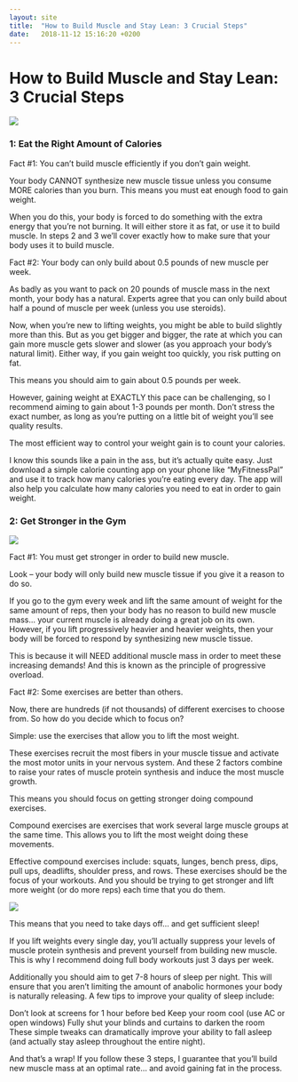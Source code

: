 ```yaml
---
layout: site
title:  "How to Build Muscle and Stay Lean: 3 Crucial Steps"
date:   2018-11-12 15:16:20 +0200
---
```

# How to Build Muscle and Stay Lean: 3 Crucial Steps
<img class="post-img" src="/images/posts/stay-lean/how-to-build-muscle-and-stay-lean.jpg">

### 1: Eat the Right Amount of Calories

Fact #1: You can’t build muscle efficiently if you don’t gain weight.

Your body CANNOT synthesize new muscle tissue unless you consume MORE calories than you burn. This means you must eat enough food to gain weight.

When you do this, your body is forced to do something with the extra energy that you’re not burning. It will either store it as fat, or use it to build muscle. In steps 2 and 3 we’ll cover exactly how to make sure that your body uses it to build muscle.

Fact #2: Your body can only build about 0.5 pounds of new muscle per week.

As badly as you want to pack on 20 pounds of muscle mass in the next month, your body has a natural. Experts agree that you can only build about half a pound of muscle per week (unless you use steroids).

Now, when you’re new to lifting weights, you might be able to build slightly more than this. But as you get bigger and bigger, the rate at which you can gain more muscle gets slower and slower (as you approach your body’s natural limit). Either way, if you gain weight too quickly, you risk putting on fat.

This means you should aim to gain about 0.5 pounds per week.

However, gaining weight at EXACTLY this pace can be challenging, so I recommend aiming to gain about 1-3 pounds per month. Don’t stress the exact number, as long as you’re putting on a little bit of weight you’ll see quality results.

The most efficient way to control your weight gain is to count your calories.

I know this sounds like a pain in the ass, but it’s actually quite easy. Just download a simple calorie counting app on your phone like “MyFitnessPal” and use it to track how many calories you’re eating every day. The app will also help you calculate how many calories you need to eat in order to gain weight.

### 2: Get Stronger in the Gym

<img class="post-img" src="/images/posts/stay-lean/how-to-build-muscle-and-stay-lean-strenght.jpg">

Fact #1: You must get stronger in order to build new muscle.

Look – your body will only build new muscle tissue if you give it a reason to do so.

If you go to the gym every week and lift the same amount of weight for the same amount of reps, then your body has no reason to build new muscle mass… your current muscle is already doing a great job on its own. However, if you lift progressively heavier and heavier weights, then your body will be forced to respond by synthesizing new muscle tissue.

This is because it will NEED additional muscle mass in order to meet these increasing demands! And this is known as the principle of progressive overload.

Fact #2: Some exercises are better than others.

Now, there are hundreds (if not thousands) of different exercises to choose from. So how do you decide which to focus on?

Simple: use the exercises that allow you to lift the most weight.

These exercises recruit the most fibers in your muscle tissue and activate the most motor units in your nervous system. And these 2 factors combine to raise your rates of muscle protein synthesis and induce the most muscle growth.

This means you should focus on getting stronger doing compound exercises.

Compound exercises are exercises that work several large muscle groups at the same time. This allows you to lift the most weight doing these movements.

Effective compound exercises include: squats, lunges, bench press, dips, pull ups, deadlifts, shoulder press, and rows. These exercises should be the focus of your workouts. And you should be trying to get stronger and lift more weight (or do more reps) each time that you do them.

<img class="post-img" src="/images/posts/stay-lean/how-to-build-muscle-and-stay-lean-rest.jpg">

This means that you need to take days off… and get sufficient sleep!

If you lift weights every single day, you’ll actually suppress your levels of muscle protein synthesis and prevent yourself from building new muscle. This is why I recommend doing full body workouts just 3 days per week.

Additionally you should aim to get 7-8 hours of sleep per night. This will ensure that you aren’t limiting the amount of anabolic hormones your body is naturally releasing. A few tips to improve your quality of sleep include:

Don’t look at screens for 1 hour before bed
Keep your room cool (use AC or open windows)
Fully shut your blinds and curtains to darken the room
These simple tweaks can dramatically improve your ability to fall asleep (and actually stay asleep throughout the entire night).

And that’s a wrap! If you follow these 3 steps, I guarantee that you’ll build new muscle mass at an optimal rate… and avoid gaining fat in the process.